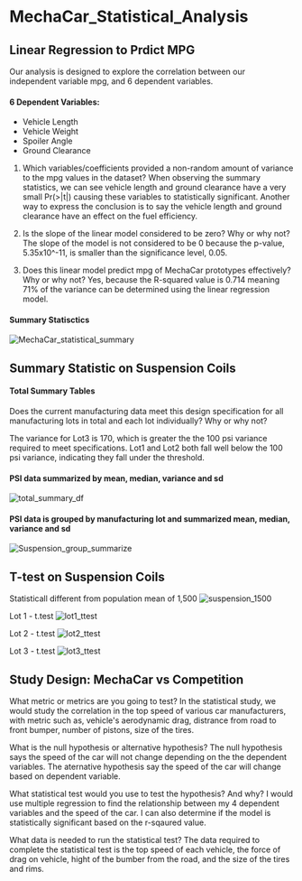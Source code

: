 # MechaCar_Statistical_Analysis

## Linear Regression to Prdict MPG
Our analysis is designed to explore the correlation between our independent variable mpg, and 6 dependent variables.

#### 6 Dependent Variables:
 - Vehicle Length
 - Vehicle Weight
 - Spoiler Angle
 - Ground Clearance

1. Which variables/coefficients provided a non-random amount of variance to the mpg values in the dataset?
  When observing the summary statistics, we can see vehicle length and ground clearance have a very small Pr(>|t|) causing these variables to statistically significant.   Another way to express the conclusion is to say the vehicle length and ground clearance have an effect on the fuel efficiency.

2. Is the slope of the linear model considered to be zero? Why or why not?
  The slope of the model is not considered to be 0 because the p-value, 5.35x10^-11, is smaller than the significance level, 0.05.

3. Does this linear model predict mpg of MechaCar prototypes effectively? Why or why not?
  Yes, because the R-squared value is 0.714 meaning 71% of the variance can be determined using the linear regression model.

#### Summary Statisctics
![MechaCar_statistical_summary](https://user-images.githubusercontent.com/99375741/173197179-2c894988-9d93-49ab-95f2-c1e9a38fe25e.png)


## Summary Statistic on Suspension Coils

#### Total Summary Tables

Does the current manufacturing data meet this design specification for all manufacturing lots in total and each lot individually? Why or why not?

The variance for Lot3 is 170, which is greater the the 100 psi variance required to meet specifications. Lot1 and Lot2 both fall well below the 100 psi variance, indicating they fall under the threshold.

#### PSI data summarized by mean, median, variance and sd
![total_summary_df](https://user-images.githubusercontent.com/99375741/173199108-d48c0d14-bc8c-4959-a646-c9d3596f5d81.png)

#### PSI data is grouped by manufacturing lot and summarized mean, median, variance and sd
![Suspension_group_summarize](https://user-images.githubusercontent.com/99375741/173199116-0c4593ca-2678-4b5a-9108-f2dc7e529be7.png)


## T-test on Suspension Coils
Statisticall different from population mean of 1,500
![suspension_1500](https://user-images.githubusercontent.com/99375741/173200039-ce216099-8090-40f1-918f-bdb8d389410f.png)

Lot 1 - t.test
![lot1_ttest](https://user-images.githubusercontent.com/99375741/173200043-1916d945-90a4-4f9c-ab28-460186ca0b4f.png)

Lot 2 - t.test
![lot2_ttest](https://user-images.githubusercontent.com/99375741/173200045-b7010db6-6a95-4101-a362-cdeeffd34c65.png)

Lot 3 - t.test
![lot3_ttest](https://user-images.githubusercontent.com/99375741/173200048-f7135d1d-0dd0-487d-8e87-a1c65ba62245.png)


## Study Design: MechaCar vs Competition

What metric or metrics are you going to test?
In the statistical study, we would study the correlation in the top speed of various car manufacturers, with metric such as, vehicle's aerodynamic drag, distrance from road to front bumper, number of pistons,  size of the tires.

What is the null hypothesis or alternative hypothesis?
The null hypothesis says the speed of the car will not change depending on the the dependent variables.
The aternative hypothesis say the speed of the car will change based on dependent variable.

What statistical test would you use to test the hypothesis? And why?
I would use multiple regression to find the relationship between my 4 dependent variables and the speed of the car. I can also determine if the model is statistically significant based on the r-sqaured value.

What data is needed to run the statistical test?
The data required to complete the statistical test is the top speed of each vehicle, the force of drag on vehicle, hight of the bumber from the road, and the size of the tires and rims.







